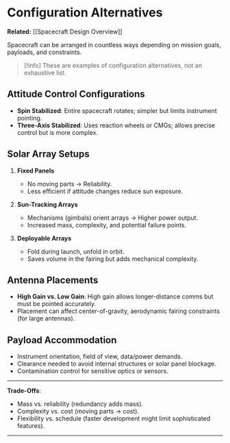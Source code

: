 # Configuration Alternatives

**Related:** [[Spacecraft Design Overview]]

Spacecraft can be arranged in countless ways depending on mission goals, payloads, and constraints.

> [!info] These are examples of configuration alternatives, not an exhaustive list.

## Attitude Control Configurations
- **Spin Stabilized**: Entire spacecraft rotates; simpler but limits instrument pointing.
- **Three-Axis Stabilized**: Uses reaction wheels or CMGs; allows precise control but is more complex.

## Solar Array Setups
1. **Fixed Panels**  
   - No moving parts → Reliability.
   - Less efficient if attitude changes reduce sun exposure.

2. **Sun-Tracking Arrays**  
   - Mechanisms (gimbals) orient arrays → Higher power output.
   - Increased mass, complexity, and potential failure points.

3. **Deployable Arrays**  
   - Fold during launch, unfold in orbit.
   - Saves volume in the fairing but adds mechanical complexity.

## Antenna Placements
- **High Gain vs. Low Gain**: High gain allows longer-distance comms but must be pointed accurately.
- Placement can affect center-of-gravity, aerodynamic fairing constraints (for large antennas).

## Payload Accommodation
- Instrument orientation, field of view, data/power demands.
- Clearance needed to avoid internal structures or solar panel blockage.
- Contamination control for sensitive optics or sensors.

---

**Trade-Offs**:
- Mass vs. reliability (redundancy adds mass).
- Complexity vs. cost (moving parts → cost).
- Flexibility vs. schedule (faster development might limit sophisticated features).
---